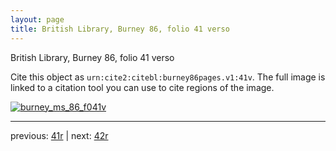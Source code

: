 ```yaml
---
layout: page
title: British Library, Burney 86, folio 41 verso
---
```


British Library, Burney 86, folio 41 verso

Cite this object as `urn:cite2:citebl:burney86pages.v1:41v`.  The full image is linked to a citation tool you can use to cite regions of the image.

[![burney_ms_86_f041v](http://www.homermultitext.org/iipsrv?IIIF=/project/homer/pyramidal/deepzoom/citebl/burney86imgs/v1/burney_ms_86_f041v.tif/full/800,/0/default.jpg)](http://www.homermultitext.org/ict2/?urn=urn:cite2:citebl:burney86imgs.v1:burney_ms_86_f041v) 

---

previous:  [41r](../41r/) | next: [42r](../42r/)